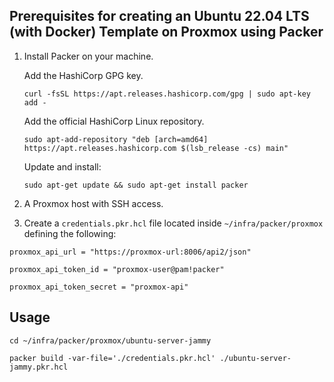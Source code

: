 ## Prerequisites for creating an Ubuntu 22.04 LTS (with Docker) Template on Proxmox using Packer

1. Install Packer on your machine.

    Add the HashiCorp GPG key.
    ```
    curl -fsSL https://apt.releases.hashicorp.com/gpg | sudo apt-key add -
    ```

    Add the official HashiCorp Linux repository.
    ```
    sudo apt-add-repository "deb [arch=amd64] https://apt.releases.hashicorp.com $(lsb_release -cs) main"
    ```

    Update and install:
    ```
    sudo apt-get update && sudo apt-get install packer
    ```

2. A Proxmox host with SSH access.
   
3. Create a `credentials.pkr.hcl` file located inside `~/infra/packer/proxmox` defining the following:

```
proxmox_api_url = "https://proxmox-url:8006/api2/json"

proxmox_api_token_id = "proxmox-user@pam!packer"

proxmox_api_token_secret = "proxmox-api"
```

## Usage

```
cd ~/infra/packer/proxmox/ubuntu-server-jammy

packer build -var-file='./credentials.pkr.hcl' ./ubuntu-server-jammy.pkr.hcl
```

